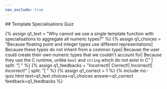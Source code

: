 ```yaml
---
nav_exclude: true
---
```

<link href="https://cdn.jsdelivr.net/npm/bootstrap@5.0.2/dist/css/bootstrap.min.css" rel="stylesheet" integrity="sha384-EVSTQN3/azprG1Anm3QDgpJLIm9Nao0Yz1ztcQTwFspd3yD65VohhpuuCOmLASjC" crossorigin="anonymous">
<script src="https://cdn.jsdelivr.net/npm/bootstrap@5.0.2/dist/js/bootstrap.bundle.min.js" integrity="sha384-MrcW6ZMFYlzcLA8Nl+NtUVF0sA7MsXsP1UyJoMp4YLEuNSfAP+JcXn/tWtIaxVXM" crossorigin="anonymous"></script>
## Template Specialisations Quiz

  {% assign q1_text = "Why cannot we use a single template function with specialisations to aggregate all numeric types?" %}
  {% assign q1_choices = "Because floating point and integer types use different representations| Because these types do not inherit from a common type| Because the user could create their own numeric types that we couldn't account for| Because they use the C runtime, unlike `bool` and `string` which do not exist in C" | split: "| " %}
  {% assign q1_feedbacks = "Incorrect!| Correct!| Incorrect!| Incorrect!" | split: "| " %}
  {% assign q1_correct = 1 %}
  {% include mc-quiz.html text=q1_text choices=q1_choices answer=q1_correct feedback=q1_feedbacks %}
